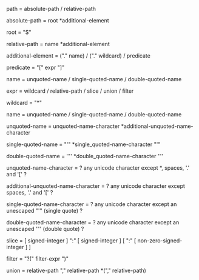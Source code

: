 path = absolute-path / relative-path

absolute-path = root *additional-element

root = "$"

relative-path = name *additional-element

additional-element = ("." name) / ("." wildcard) / predicate

predicate = "[" expr "]"

name = unquoted-name / single-quoted-name / double-quoted-name

expr = wildcard / relative-path / slice / union / filter

wildcard = "*"

name = unquoted-name / single-quoted-name / double-quoted-name

unquoted-name = unquoted-name-character *additional-unquoted-name-character

single-quoted-name = "'" *single_quoted-name-character "'"

double-quoted-name = '"' *double_quoted-name-character  '"'

unquoted-name-character = ? any unicode character except *, spaces, '.' and '[' ?

additional-unquoted-name-character = ? any unicode character except spaces, '.' and '[' ?

single-quoted-name-character = ? any unicode character except an unescaped "'" (single quote) ?

double-quoted-name-character = ? any unicode character except an unescaped '"' (double quote) ?

slice = [ signed-integer ] ":" [ signed-integer ] [ ":" [ non-zero-signed-integer ] ]

filter = "?(" filter-expr ")"

union = relative-path "," relative-path *("," relative-path)

